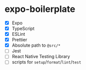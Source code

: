 # expo-boilerplate

- [x] Expo
- [x] TypeScript
- [x] ESLint
- [x] Prettier
- [x] Absolute path to `@src/*`
- [ ] Jest
- [ ] React Native Testing Library
- [ ] scripts for `setup`/`format`/`lint`/`test`